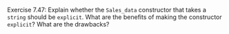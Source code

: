 Exercise 7.47: Explain whether the ```Sales_data``` constructor that takes a
```string``` should be ```explicit```. What are the benefits of making the
constructor ```explicit```? What are the drawbacks?